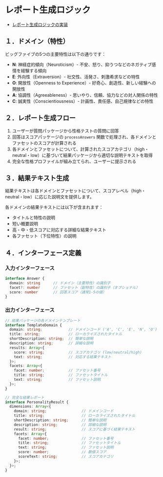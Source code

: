 # レポート生成ロジック
- [レポート生成ロジックの実装](https://github.com/yanokkpj/bigfive-web-clone/blob/main/packages/results/src/index.ts)


## １．ドメイン（特性）

ビッグファイブの5つの主要特性は以下の通りです：

- **N**: 神経症的傾向（Neuroticism）- 不安、怒り、抑うつなどのネガティブ感情を経験する傾向
- **E**: 外向性（Extraversion）- 社交性、活発さ、刺激希求などの特性
- **O**: 開放性（Openness to Experience）- 好奇心、創造性、新しい経験への開放性
- **A**: 協調性（Agreeableness）- 思いやり、信頼、協力などの対人関係の特性
- **C**: 誠実性（Conscientiousness）- 計画性、責任感、自己規律などの特性

## ２．レポート生成フロー

1. ユーザーが質問パッケージから性格テストの質問に回答
2. 回答はスコアパッケージの `processAnswers` 関数で処理され、各ドメインとファセットのスコアが計算される
3. 各ドメインとファセットについて、計算されたスコアカテゴリ（high・neutral・low）に基づいて結果パッケージから適切な説明テキストを取得
4. 完全な性格プロファイルが組み立てられ、ユーザーに提示される

## ３．結果テキスト生成

結果テキストは各ドメインとファセットについて、スコアレベル（high・neutral・low）に応じた説明文を提供します。

各ドメインの結果テキストには以下が含まれます：
- タイトルと特性の説明
- 短い概要説明
- 高・中・低スコアに対応する詳細な結果テキスト
- 各ファセット（下位特性）の説明

## ４．インターフェース定義

### 入力インターフェース

```typescript
interface Answer {
  domain: string      // ドメイン（主要特性）の識別子
  facet?: number      // ファセット（副特性）の識別子（オプショナル）
  score: number       // 回答スコア（通常1-5の値）
}
``` 

### 出力インターフェース
```typescript
// 結果パッケージの各ドメインテンプレート
interface TemplateDomain {
  domain: string;            // ドメインコード ('A', 'C', 'E', 'N', 'O')
  title: string;             // ローカライズされたタイトル
  shortDescription: string;  // 簡単な説明
  description: string;       // 詳細な説明
  results: Array<{
    score: string;           // スコアカテゴリ (low/neutral/high)
    text: string;            // 対応する結果テキスト
  }>;
  facets: Array<{
    facet: number;           // ファセット番号
    title: string;           // ファセットタイトル
    text: string;            // ファセット説明
  }>;
}

// 完全な結果レポート
interface PersonalityResult {
  dimensions: Array<{
    domain: string;                // ドメインコード
    title: string;                 // ローカライズされたタイトル
    shortDescription: string;      // 簡単な説明
    description: string;           // 詳細な説明 
    result: string;                // スコアに基づく結果テキスト
    facets: Array<{
      facet: number;               // ファセット番号
      title: string;               // ファセットタイトル
      text: string;                // ファセット説明
      score: number;               // 数値スコア
      scoreText: string;           // スコアカテゴリ
    }>;
  }>;
}
```